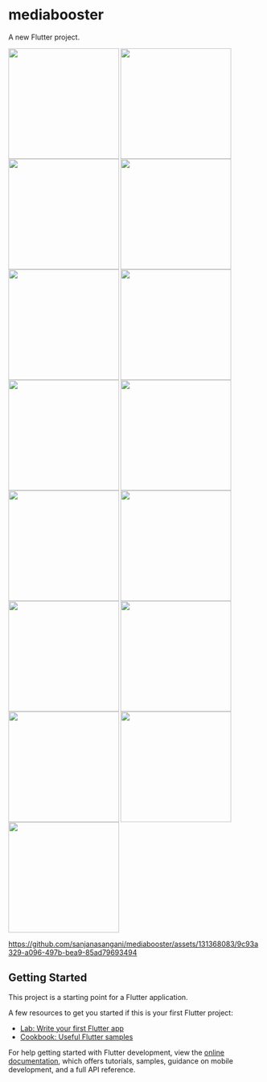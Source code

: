 # mediabooster

A new Flutter project.

<img align="left" src="https://github.com/sanjanasangani/mediabooster/assets/131368083/22f56654-3dc9-4df6-be8e-6e70331b0529" width="220px">
<img align="left" src="https://github.com/sanjanasangani/mediabooster/assets/131368083/68279892-f5c7-4689-b5ac-b12632647813" width="220px">
<img src="https://github.com/sanjanasangani/mediabooster/assets/131368083/60c5688e-c8cf-4901-a12b-9fe18c126e22" width="220px">

<img align="left" src="https://github.com/sanjanasangani/mediabooster/assets/131368083/d3452b3a-7c02-4954-9983-ed2dbed0036a" width="220px">
<img align="left" src="https://github.com/sanjanasangani/mediabooster/assets/131368083/171a91a1-efde-4285-9de9-0ca19771d1fa" width="220px">
<img src="https://github.com/sanjanasangani/mediabooster/assets/131368083/c3fe21c4-b53a-4528-97c2-098e4db649c8" width="220px">

<img align="left" src="https://github.com/sanjanasangani/mediabooster/assets/131368083/06633b7d-4dc2-47f0-8250-f10f08d3d466" width="220px">
<img align="left" src="https://github.com/sanjanasangani/mediabooster/assets/131368083/743fe742-6d47-44cc-a1d4-7510043419dd" width="220px">
<img src="https://github.com/sanjanasangani/mediabooster/assets/131368083/6f1132f2-32af-43f4-965d-07d16495dbbe" width="220px">

<img align="left" src="https://github.com/sanjanasangani/mediabooster/assets/131368083/334e98f2-6962-4fc2-b2ad-f91df150193b" width="220px">
<img align="left" src="https://github.com/sanjanasangani/mediabooster/assets/131368083/1b58d6d1-fd7e-46dd-a854-e28a7b324558" width="220px">
<img src="https://github.com/sanjanasangani/mediabooster/assets/131368083/879ec5a4-ab2c-4d99-b110-15dc590154ea" width="220px">

<img align="left" src="https://github.com/sanjanasangani/mediabooster/assets/131368083/07cee7ae-21b3-4549-adf4-ef91c9cdfb1b" width="220px">
<img align="left" src="https://github.com/sanjanasangani/mediabooster/assets/131368083/28d904fe-b775-4802-9413-d4f11ede98ce" width="220px">
<img src="https://github.com/sanjanasangani/mediabooster/assets/131368083/dc836bbf-c1be-47bd-b19d-e83914fca6be" width="220px">


https://github.com/sanjanasangani/mediabooster/assets/131368083/9c93a329-a096-497b-bea9-85ad79693494




## Getting Started

This project is a starting point for a Flutter application.

A few resources to get you started if this is your first Flutter project:

- [Lab: Write your first Flutter app](https://docs.flutter.dev/get-started/codelab)
- [Cookbook: Useful Flutter samples](https://docs.flutter.dev/cookbook)

For help getting started with Flutter development, view the
[online documentation](https://docs.flutter.dev/), which offers tutorials,
samples, guidance on mobile development, and a full API reference.
